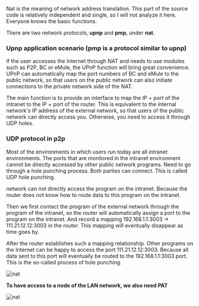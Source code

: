 Nat is the meaning of network address translation. This part of the source code is relatively independent and single, so I will not analyze it here. Everyone knows the basic functions.

There are two network protocols, **upnp** and **pmp**, under **nat**.

### Upnp application scenario (pmp is a protocol similar to upnp)

If the user accesses the Internet through NAT and needs to use modules such as P2P, BC or eMule, the UPnP function will bring great convenience. UPnP can automatically map the port numbers of BC and eMule to the public network, so that users on the public network can also initiate connections to the private network side of the NAT.

The main function is to provide an interface to map the IP + port of the intranet to the IP + port of the router. This is equivalent to the internal network's IP address of the external network, so that users of the public network can directly access you. Otherwise, you need to access it through UDP holes.

### UDP protocol in p2p

Most of the environments in which users run today are all intranet environments. The ports that are monitored in the intranet environment cannot be directly accessed by other public network programs. Need to go through a hole punching process. Both parties can connect. This is called UDP hole punching.

network can not directly access the program on the intranet. Because the router does not know how to route data to this program on the intranet.

Then we first contact the program of the external network through the program of the intranet, so the router will automatically assign a port to the program on the intranet. And record a mapping 192.168.1.1:3003 -> 111.21.12.12:3003 in the router. This mapping will eventually disappear as time goes by.

After the router establishes such a mapping relationship. Other programs on the Internet can be happy to access the port 111.21.12.12:3003. Because all data sent to this port will eventually be routed to the 192.168.1.1:3003 port. This is the so-called process of hole punching.

![nat](/picture/nat-p2p.png)

**To have access to a node of the LAN network, we also need PAT**

![nat](/picture/PAT.jpg)
